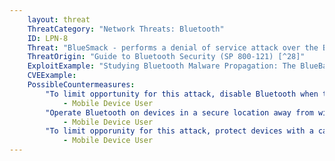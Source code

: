 ```yaml
---
    layout: threat
    ThreatCategory: "Network Threats: Bluetooth"
    ID: LPN-8
    Threat: "BlueSmack - performs a denial of service attack over the Bluetooth connection making Bluetooth unusable and rapidly draining the device battery"
    ThreatOrigin: "Guide to Bluetooth Security (SP 800-121) [^28]"
    ExploitExample: "Studying Bluetooth Malware Propagation: The BlueBag Project [^30]"
    CVEExample:
    PossibleCountermeasures:
        "To limit opportunity for this attack, disable Bluetooth when that feature is not in use":
            - Mobile Device User
        "Operate Bluetooth on devices in a secure location away from windows and doors, to which an attacker is unlikely to have physical access":
            - Mobile Device User
        "To limit opporunity for this attack, protect devices with a case that blocks Bluetooth signals.":
            - Mobile Device User
---
```

